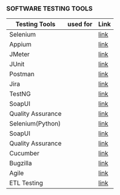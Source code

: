 
### SOFTWARE TESTING TOOLS

| Testing Tools   | used for  | Link |
| --------------- | --------------- | --------------- |
| Selenium |  | [link](https://www.javatpoint.com/selenium-tutorial) |
| Appium|  | [link](https://www.javatpoint.com/appium) |
| JMeter|  | [link](https://www.javatpoint.com/jmeter-tutorial) |
| JUnit |  | [link](https://www.javatpoint.com/junit-tutorial) |
| Postman|  | [link](https://www.javatpoint.com/postman) |
| Jira |  | [link](https://www.javatpoint.com/jira-tutorial) |
| TestNG |  | [link](https://www.javatpoint.com/testng-tutorial) |
| SoapUI |  | [link](https://www.javatpoint.com/soapui) |
| Quality Assurance |  | [link](https://www.javatpoint.com/quality-assurance) |
| Selenium(Python) |  | [link](https://www.javatpoint.com/selenium-python) |
| SoapUI |  | [link](https://www.javatpoint.com/soapui) |
| Quality Assurance |  | [link](https://www.javatpoint.com/quality-assurance) |
| Cucumber |  | [link](https://www.javatpoint.com/cucumber-testing) |
| Bugzilla |  | [link](https://www.javatpoint.com/bugzilla) |
| Agile |  | [link](https://www.javatpoint.com/agile) |
| ETL Testing |  | [link](https://www.javatpoint.com/etl-testing) |
